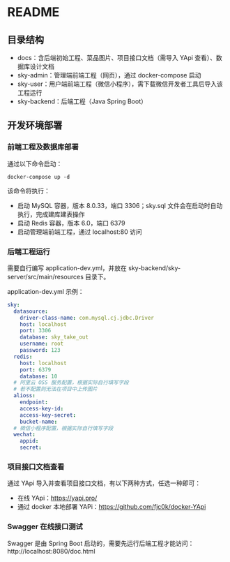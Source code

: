 # README

## 目录结构

- docs：含后端初始工程、菜品图片、项目接口文档（需导入 YApi 查看）、数据库设计文档
- sky-admin：管理端前端工程（网页），通过 docker-compose 启动
- sky-user：用户端前端工程（微信小程序），需下载微信开发者工具后导入该工程运行
- sky-backend：后端工程（Java Spring Boot）

## 开发环境部署

### 前端工程及数据库部署

通过以下命令启动：

```shell
docker-compose up -d
```

该命令将执行：

- 启动 MySQL 容器，版本 8.0.33，端口 3306；sky.sql 文件会在启动时自动执行，完成建库建表操作
- 启动 Redis 容器，版本 6.0，端口 6379
- 启动管理端前端工程，通过 localhost:80 访问

### 后端工程运行

需要自行编写 application-dev.yml，并放在 sky-backend/sky-server/src/main/resources 目录下。

application-dev.yml 示例：

```yaml
sky:
  datasource:
    driver-class-name: com.mysql.cj.jdbc.Driver
    host: localhost
    port: 3306
    database: sky_take_out
    username: root
    password: 123
  redis:
    host: localhost
    port: 6379
    database: 10
  # 阿里云 OSS 服务配置，根据实际自行填写字段
  # 若不配置则无法在项目中上传图片
  alioss:
    endpoint: 
    access-key-id: 
    access-key-secret: 
    bucket-name: 
  # 微信小程序配置，根据实际自行填写字段
  wechat:
    appid: 
    secret: 
```

### 项目接口文档查看

通过 YApi 导入并查看项目接口文档，有以下两种方式，任选一种即可：

- 在线 YApi：https://yapi.pro/
- 通过 docker 本地部署 YAPi：https://github.com/fjc0k/docker-YApi

### Swagger 在线接口测试

Swagger 是由 Spring Boot 启动的，需要先运行后端工程才能访问：http://localhost:8080/doc.html 

